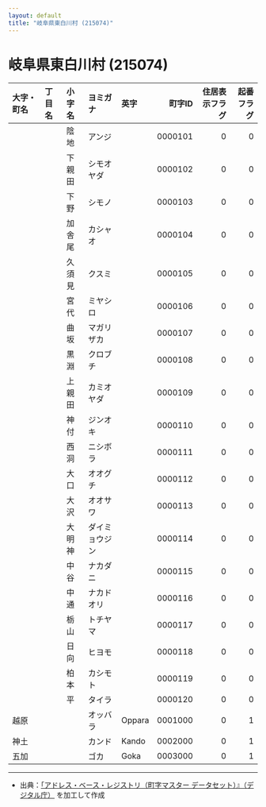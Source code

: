 ```yaml
---
layout: default
title: "岐阜県東白川村 (215074)"
---
```


# 岐阜県東白川村 (215074)

| 大字・町名 | 丁目名 | 小字名 | ヨミガナ | 英字 | 町字ID | 住居表示フラグ | 起番フラグ |
|:--------|:------|:------|:-----------------|:---------------------|--------:|----------:|--------:|
|  |  | 陰地 | アンジ |  | 0000101 | 0 | 0 |
|  |  | 下親田 | シモオヤダ |  | 0000102 | 0 | 0 |
|  |  | 下野 | シモノ |  | 0000103 | 0 | 0 |
|  |  | 加舎尾 | カシャオ |  | 0000104 | 0 | 0 |
|  |  | 久須見 | クスミ |  | 0000105 | 0 | 0 |
|  |  | 宮代 | ミヤシロ |  | 0000106 | 0 | 0 |
|  |  | 曲坂 | マガリザカ |  | 0000107 | 0 | 0 |
|  |  | 黒淵 | クロブチ |  | 0000108 | 0 | 0 |
|  |  | 上親田 | カミオヤダ |  | 0000109 | 0 | 0 |
|  |  | 神付 | ジンオキ |  | 0000110 | 0 | 0 |
|  |  | 西洞 | ニシボラ |  | 0000111 | 0 | 0 |
|  |  | 大口 | オオグチ |  | 0000112 | 0 | 0 |
|  |  | 大沢 | オオサワ |  | 0000113 | 0 | 0 |
|  |  | 大明神 | ダイミョウジン |  | 0000114 | 0 | 0 |
|  |  | 中谷 | ナカダニ |  | 0000115 | 0 | 0 |
|  |  | 中通 | ナカドオリ |  | 0000116 | 0 | 0 |
|  |  | 栃山 | トチヤマ |  | 0000117 | 0 | 0 |
|  |  | 日向 | ヒヨモ |  | 0000118 | 0 | 0 |
|  |  | 柏本 | カシモト |  | 0000119 | 0 | 0 |
|  |  | 平 | タイラ |  | 0000120 | 0 | 0 |
| 越原 |  |  | オッバラ | Oppara | 0001000 | 0 | 1 |
| 神土 |  |  | カンド | Kando | 0002000 | 0 | 1 |
| 五加 |  |  | ゴカ | Goka | 0003000 | 0 | 1 |

---

- 出典：[「アドレス・ベース・レジストリ（町字マスター データセット）』（デジタル庁）](https://www.digital.go.jp/policies/base_registry_address/) を加工して作成